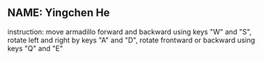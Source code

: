## NAME: Yingchen He

instruction: move armadillo forward and backward using keys "W" and "S", rotate left and right by keys "A" and "D", rotate frontward or backward using keys "Q" and "E"

